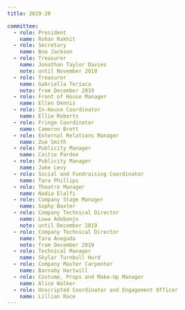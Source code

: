 ```yaml
---
title: 2019-20

committee:
  - role: President
    name: Rohan Rakhit
  - role: Secretary
    name: Boo Jackson
  - role: Treasurer
    name: Jonathan Taylor Davies
    note: until November 2019
  - role: Treasurer
    name: Gabriella Teriaca
    note: from December 2019
  - role: Front of House Manager
    name: Ellen Dennis
  - role: In-House Coordinator
    name: Ellie Roberts
  - role: Fringe Coordinator
    name: Cameron Brett
  - role: External Relations Manager
    name: Zoe Smith
  - role: Publicity Manager
    name: Caitie Pardoe
  - role: Publicity Manager
    name: Jake Levy
  - role: Social and Fundraising Coordinator
    name: Tara Phillips
  - role: Theatre Manager
    name: Nadia Elalfi
  - role: Company Stage Manager
    name: Sophy Baxter
  - role: Company Technical Director
    name: Luwa Adebanjo
    note: until December 2019
  - role: Company Technical Director
    name: Tara Anegada
    note: from December 2019
  - role: Technical Manager
    name: Skylar Turnbull Hurd
  - role: Company Master Carpenter
    name: Barnaby Hartwill
  - role: Costume, Props and Make-Up Manager
    name: Alice Walker
  - role: Unscripted Coordinator and Engagement Officer
    name: Lillian Race
---
```

